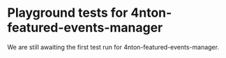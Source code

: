 # Playground tests for 4nton-featured-events-manager
We are still awaiting the first test run for 4nton-featured-events-manager.
